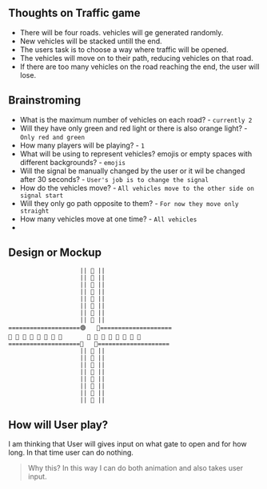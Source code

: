 ## Thoughts on Traffic game
- There will be four roads. vehicles will ge generated randomly.
- New vehicles will be stacked untill the end.
- The users task is to choose a way where traffic will be opened.
- The vehicles will move on to their path, reducing vehicles on that road.
- If there are too many vehicles on the road reaching the end, the user will lose.

## Brainstroming
- What is the maximum number of vehicles on each road? - `currently 2`
- Will they have only green and red light or there is also orange light? - `Only red and green`
- How many players will be playing? - `1`
- What will be using to represent vehicles? emojis or empty spaces with different backgrounds? - `emojis`
- Will the signal be manually changed by the user or it wil be changed after 30 seconds? - `User's job is to change the signal`
- How do the vehicles move? - `All vehicles move to the other side on signal start`
- Will they only go path opposite to them? - `For now they move only straight`
- How many vehicles move at one time? - `All vehicles`
- 

## Design or Mockup
```
                    || 🚖 ||
                    || 🚖 ||
                    || 🚖 ||
                    || 🚖 ||
                    || 🚖 ||
                    || 🚖 ||
                    || 🚖 ||
                    || 🚖 ||
====================🟢   🔴====================
🚖 🚖 🚖 🚖 🚖 🚖 🚖 🚖       🚖 🚖 🚖 🚖 🚖 🚖 🚖 🚖
====================🔴   🔴====================
                    || 🚖 ||
                    || 🚖 ||
                    || 🚖 ||
                    || 🚖 ||
                    || 🚖 ||
                    || 🚖 ||
                    || 🚖 ||
                    || 🚖 ||
```

## How will User play?
I am thinking that User will gives input on what gate to open and for how long. In that time user can do nothing.
> Why this? In this way I can do both animation and also takes user input.